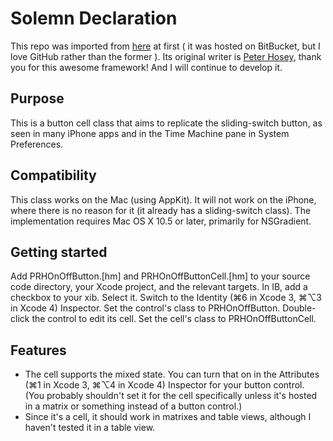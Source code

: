 # Solemn Declaration

This repo was imported from [here]( https://bitbucket.org/boredzo/prhonoffbutton/overview ) at first ( it was hosted on BitBucket, but I love GitHub rather than the former ).
Its original writer is [Peter Hosey]( https://bitbucket.org/boredzo ), thank you for this awesome framework! And I will continue to develop it.

## Purpose
This is a button cell class that aims to replicate the sliding-switch button, as seen in many iPhone apps and in the Time Machine pane in System Preferences.

## Compatibility
This class works on the Mac (using AppKit). It will not work on the iPhone, where there is no reason for it (it already has a sliding-switch class).
The implementation requires Mac OS X 10.5 or later, primarily for NSGradient.

## Getting started
Add PRHOnOffButton.[hm] and PRHOnOffButtonCell.[hm] to your source code directory, your Xcode project, and the relevant targets.
In IB, add a checkbox to your xib.
Select it. Switch to the Identity (⌘6 in Xcode 3, ⌘⌥3 in Xcode 4) Inspector. Set the control's class to PRHOnOffButton.
Double-click the control to edit its cell. Set the cell's class to PRHOnOffButtonCell.

## Features
* The cell supports the mixed state. You can turn that on in the Attributes (⌘1 in Xcode 3, ⌘⌥4 in Xcode 4) Inspector for your button control. (You probably shouldn't set it for the cell specifically unless it's hosted in a matrix or something instead of a button control.)
* Since it's a cell, it should work in matrixes and table views, although I haven't tested it in a table view.
